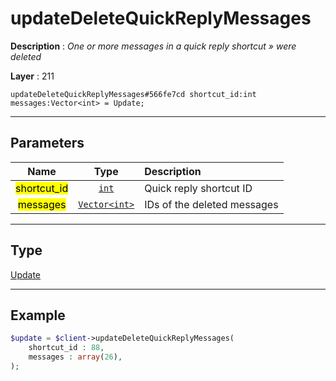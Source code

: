 # updateDeleteQuickReplyMessages

**Description** : *One or more messages in a quick reply shortcut &raquo; were deleted*

**Layer** : 211

```tl
updateDeleteQuickReplyMessages#566fe7cd shortcut_id:int messages:Vector<int> = Update;
```

---

## Parameters

| Name | Type | Description |
| :---: | :---: | :--- |
| <mark>shortcut_id</mark> | [`int`](type/int) | Quick reply shortcut ID |
| <mark>messages</mark> | [`Vector<int>`](type/int) | IDs of the deleted messages |

---

## Type

[Update](type/Update)

---

## Example

```php
$update = $client->updateDeleteQuickReplyMessages(
	shortcut_id : 88,
	messages : array(26),
);
```